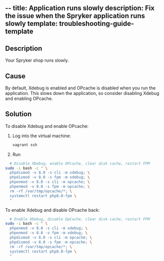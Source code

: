 --
title: Application runs slowly
description: Fix the issue when the Spryker application runs slowly
template: troubleshooting-guide-template
---

## Description

Your Spryker shop runs slowly.

## Cause

By default, Xdebug is enabled and OPcache is disabled when you run the application. This slows down the application, so consider disabling Xdebug and enabling OPcache. 

## Solution

To disable Xdebug and enable OPcache:

1. Log into the virtual machine:
   ```bash
   vagrant ssh
   ```
2. Run 
```bash
  # Disable XDebug, enable OPcache, clear disk cache, restart FPM
sudo -i bash -c " \
  phpdismod -v 8.0 -s cli -m xdebug; \
  phpdismod -v 8.0 -s fpm -m xdebug; \
  phpenmod -v 8.0 -s cli -m opcache; \
  phpenmod -v 8.0 -s fpm -m opcache; \
  rm -rf /var/tmp/opcache/*; \
  systemctl restart php8.0-fpm \
  "
  ```

To enable Xdebug and disable OPcache back:
```bash
  # Enable XDebug, disable OpCache, clear disk cache, restart FPM
sudo -i bash -c " \
  phpenmod -v 8.0 -s cli -m xdebug; \
  phpenmod -v 8.0 -s fpm -m xdebug; \
  phpdismod -v 8.0 -s cli -m opcache; \
  phpdismod -v 8.0 -s fpm -m opcache; \
  rm -rf /var/tmp/opcache/*; \
  systemctl restart php8.0-fpm \
  "
```

